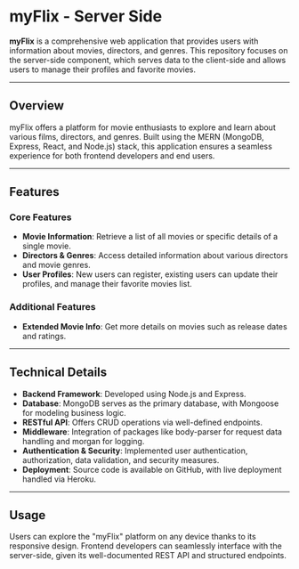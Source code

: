 # myFlix - Server Side

**myFlix** is a comprehensive web application that provides users with information about movies, directors, and genres. This repository focuses on the server-side component, which serves data to the client-side and allows users to manage their profiles and favorite movies.

---

## Overview

myFlix offers a platform for movie enthusiasts to explore and learn about various films, directors, and genres. Built using the MERN (MongoDB, Express, React, and Node.js) stack, this application ensures a seamless experience for both frontend developers and end users.

---

## Features

### Core Features

- **Movie Information**: Retrieve a list of all movies or specific details of a single movie.
- **Directors & Genres**: Access detailed information about various directors and movie genres.
- **User Profiles**: New users can register, existing users can update their profiles, and manage their favorite movies list.

### Additional Features

- **Extended Movie Info**: Get more details on movies such as release dates and ratings.

---

## Technical Details

- **Backend Framework**: Developed using Node.js and Express.
- **Database**: MongoDB serves as the primary database, with Mongoose for modeling business logic.
- **RESTful API**: Offers CRUD operations via well-defined endpoints.
- **Middleware**: Integration of packages like body-parser for request data handling and morgan for logging.
- **Authentication & Security**: Implemented user authentication, authorization, data validation, and security measures.
- **Deployment**: Source code is available on GitHub, with live deployment handled via Heroku.

---

## Usage

Users can explore the "myFlix" platform on any device thanks to its responsive design. Frontend developers can seamlessly interface with the server-side, given its well-documented REST API and structured endpoints.
